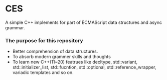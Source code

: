 # CES
A simple C++ implements for part of ECMAScript data structures and async grammar.

### The purpose for this repository
- Better comprehension of data structures.
- To absorb modern grammer skills and thoughts
- To learn new C++(11~20) featrues like decltype, std::variant, std::initializer_list, std::fucntion, std::optional, std::reference_wrapper, variadic templates and so on.

